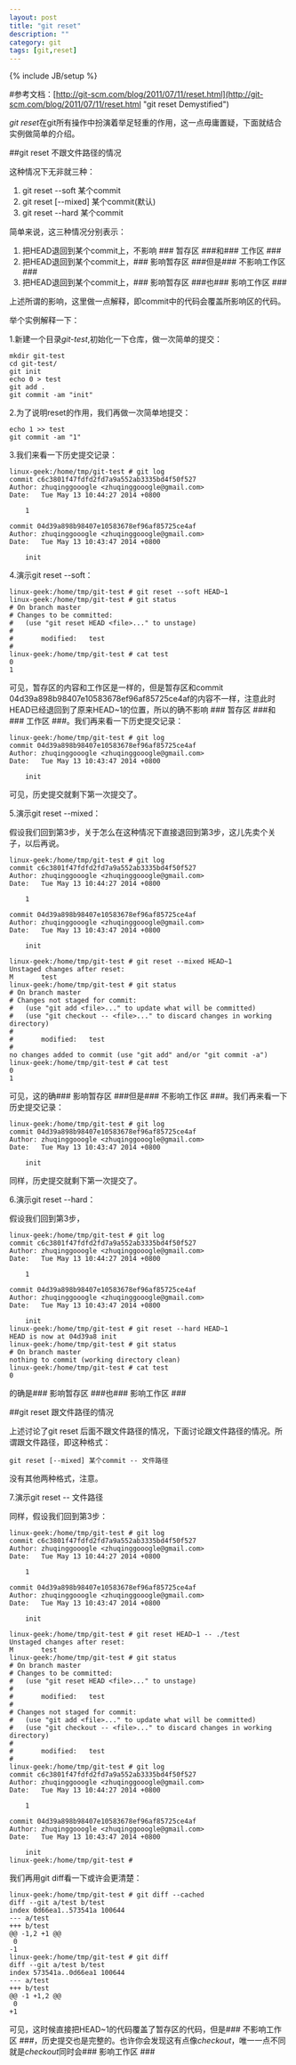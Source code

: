 ```yaml
---
layout: post
title: "git reset"
description: ""
category: git
tags: [git,reset]
---
```

{% include JB/setup %}  

#参考文档：[http://git-scm.com/blog/2011/07/11/reset.html](http://git-scm.com/blog/2011/07/11/reset.html "git reset Demystified")  

*git reset*在git所有操作中扮演着举足轻重的作用，这一点毋庸置疑，下面就结合实例做简单的介绍。  

##git reset 不跟文件路径的情况  

这种情况下无非就三种：  

1. git reset --soft 某个commit
2. git reset [--mixed] 某个commit(默认)
3. git reset --hard 某个commit  

简单来说，这三种情况分别表示：  

1. 把HEAD退回到某个commit上，不影响 ### 暂存区 ###和### 工作区 ###
2. 把HEAD退回到某个commit上，### 影响暂存区 ###但是### 不影响工作区 ###
3. 把HEAD退回到某个commit上，### 影响暂存区 ###也### 影响工作区 ###

上述所谓的影响，这里做一点解释，即commit中的代码会覆盖所影响区的代码。  

举个实例解释一下：  

1.新建一个目录*git-test*,初始化一下仓库，做一次简单的提交：

	mkdir git-test
	cd git-test/
	git init
	echo 0 > test
	git add .
	git commit -am "init"  

2.为了说明reset的作用，我们再做一次简单地提交：  

	echo 1 >> test
	git commit -am "1"  

3.我们来看一下历史提交记录：  

	linux-geek:/home/tmp/git-test # git log
	commit c6c3801f47fdfd2fd7a9a552ab3335bd4f50f527
	Author: zhuqinggooogle <zhuqinggooogle@gmail.com>
	Date:   Tue May 13 10:44:27 2014 +0800
	
	    1
	
	commit 04d39a898b98407e10583678ef96af85725ce4af
	Author: zhuqinggooogle <zhuqinggooogle@gmail.com>
	Date:   Tue May 13 10:43:47 2014 +0800
	
	    init 

4.演示git reset --soft：  

	linux-geek:/home/tmp/git-test # git reset --soft HEAD~1
	linux-geek:/home/tmp/git-test # git status
	# On branch master
	# Changes to be committed:
	#   (use "git reset HEAD <file>..." to unstage)
	#
	#       modified:   test
	#
	linux-geek:/home/tmp/git-test # cat test
	0
	1

可见，暂存区的内容和工作区是一样的，但是暂存区和commit 04d39a898b98407e10583678ef96af85725ce4af的内容不一样，注意此时HEAD已经退回到了原来HEAD~1的位置，所以的确不影响 ### 暂存区 ###和### 工作区 ###。我们再来看一下历史提交记录： 

	linux-geek:/home/tmp/git-test # git log
	commit 04d39a898b98407e10583678ef96af85725ce4af
	Author: zhuqinggooogle <zhuqinggooogle@gmail.com>
	Date:   Tue May 13 10:43:47 2014 +0800
	
	    init 

可见，历史提交就剩下第一次提交了。  

5.演示git reset --mixed： 

假设我们回到第3步，关于怎么在这种情况下直接退回到第3步，这儿先卖个关子，以后再说。

	linux-geek:/home/tmp/git-test # git log
	commit c6c3801f47fdfd2fd7a9a552ab3335bd4f50f527
	Author: zhuqinggooogle <zhuqinggooogle@gmail.com>
	Date:   Tue May 13 10:44:27 2014 +0800
	
	    1
	
	commit 04d39a898b98407e10583678ef96af85725ce4af
	Author: zhuqinggooogle <zhuqinggooogle@gmail.com>
	Date:   Tue May 13 10:43:47 2014 +0800
	
	    init  

	linux-geek:/home/tmp/git-test # git reset --mixed HEAD~1
	Unstaged changes after reset:
	M       test
	linux-geek:/home/tmp/git-test # git status
	# On branch master
	# Changes not staged for commit:
	#   (use "git add <file>..." to update what will be committed)
	#   (use "git checkout -- <file>..." to discard changes in working directory)
	#
	#       modified:   test
	#
	no changes added to commit (use "git add" and/or "git commit -a")
	linux-geek:/home/tmp/git-test # cat test
	0
	1  

可见，这的确### 影响暂存区 ###但是### 不影响工作区 ###。我们再来看一下历史提交记录：  

	linux-geek:/home/tmp/git-test # git log
	commit 04d39a898b98407e10583678ef96af85725ce4af
	Author: zhuqinggooogle <zhuqinggooogle@gmail.com>
	Date:   Tue May 13 10:43:47 2014 +0800
	
	    init
同样，历史提交就剩下第一次提交了。  

6.演示git reset --hard： 

假设我们回到第3步，

	linux-geek:/home/tmp/git-test # git log
	commit c6c3801f47fdfd2fd7a9a552ab3335bd4f50f527
	Author: zhuqinggooogle <zhuqinggooogle@gmail.com>
	Date:   Tue May 13 10:44:27 2014 +0800
	
	    1
	
	commit 04d39a898b98407e10583678ef96af85725ce4af
	Author: zhuqinggooogle <zhuqinggooogle@gmail.com>
	Date:   Tue May 13 10:43:47 2014 +0800
	
	    init
	linux-geek:/home/tmp/git-test # git reset --hard HEAD~1
	HEAD is now at 04d39a8 init
	linux-geek:/home/tmp/git-test # git status
	# On branch master
	nothing to commit (working directory clean)
	linux-geek:/home/tmp/git-test # cat test 
	0  

的确是### 影响暂存区 ###也### 影响工作区 ###  

##git reset 跟文件路径的情况  

上述讨论了git reset 后面不跟文件路径的情况，下面讨论跟文件路径的情况。所谓跟文件路径，即这种格式：  

	git reset [--mixed] 某个commit -- 文件路径    

没有其他两种格式，注意。

7.演示git reset -- 文件路径  

同样，假设我们回到第3步：  

	linux-geek:/home/tmp/git-test # git log
	commit c6c3801f47fdfd2fd7a9a552ab3335bd4f50f527
	Author: zhuqinggooogle <zhuqinggooogle@gmail.com>
	Date:   Tue May 13 10:44:27 2014 +0800
	
	    1
	
	commit 04d39a898b98407e10583678ef96af85725ce4af
	Author: zhuqinggooogle <zhuqinggooogle@gmail.com>
	Date:   Tue May 13 10:43:47 2014 +0800
	
	    init  

	linux-geek:/home/tmp/git-test # git reset HEAD~1 -- ./test
	Unstaged changes after reset:
	M       test
	linux-geek:/home/tmp/git-test # git status
	# On branch master
	# Changes to be committed:
	#   (use "git reset HEAD <file>..." to unstage)
	#
	#       modified:   test
	#
	# Changes not staged for commit:
	#   (use "git add <file>..." to update what will be committed)
	#   (use "git checkout -- <file>..." to discard changes in working directory)
	#
	#       modified:   test
	#
	linux-geek:/home/tmp/git-test # git log
	commit c6c3801f47fdfd2fd7a9a552ab3335bd4f50f527
	Author: zhuqinggooogle <zhuqinggooogle@gmail.com>
	Date:   Tue May 13 10:44:27 2014 +0800
	
	    1
	
	commit 04d39a898b98407e10583678ef96af85725ce4af
	Author: zhuqinggooogle <zhuqinggooogle@gmail.com>
	Date:   Tue May 13 10:43:47 2014 +0800
	
	    init
	linux-geek:/home/tmp/git-test #   

我们再用git diff看一下或许会更清楚：  

	linux-geek:/home/tmp/git-test # git diff --cached
	diff --git a/test b/test
	index 0d66ea1..573541a 100644
	--- a/test
	+++ b/test
	@@ -1,2 +1 @@
	 0
	-1
	linux-geek:/home/tmp/git-test # git diff
	diff --git a/test b/test
	index 573541a..0d66ea1 100644
	--- a/test
	+++ b/test
	@@ -1 +1,2 @@
	 0
	+1

可见，这时候直接把HEAD~1的代码覆盖了暂存区的代码，但是### 不影响工作区 ###，历史提交也是完整的。也许你会发现这有点像*checkout*，唯一一点不同就是*checkout*同时会### 影响工作区 ###